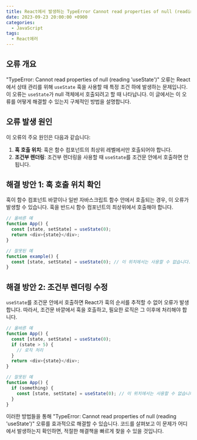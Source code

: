 ```yaml
---
title: React에서 발생하는 TypeError Cannot read properties of null (reading useState) 오류 해결법
date: 2023-09-23 20:00:00 +0900
categories:
  - JavaScript
tags:
  - React에러
---
```


## 오류 개요

"TypeError: Cannot read properties of null (reading 'useState')" 오류는 React에서 상태 관리를 위해 `useState` 훅을 사용할 때 특정 조건 하에 발생하는 문제입니다. 이 오류는 `useState`가 null 객체에서 호출되려고 할 때 나타납니다. 이 글에서는 이 오류를 어떻게 해결할 수 있는지 구체적인 방법을 설명합니다.

## 오류 발생 원인

이 오류의 주요 원인은 다음과 같습니다:

1. **훅 호출 위치**: 훅은 함수 컴포넌트의 최상위 레벨에서만 호출되어야 합니다.
2. **조건부 렌더링**: 조건부 렌더링을 사용할 때 `useState`를 조건문 안에서 호출하면 안됩니다.

## 해결 방안 1: 훅 호출 위치 확인

훅이 함수 컴포넌트 바깥이나 일반 자바스크립트 함수 안에서 호출되는 경우, 이 오류가 발생할 수 있습니다. 훅을 반드시 함수 컴포넌트의 최상위에서 호출해야 합니다.

```javascript
// 올바른 예
function App() {
  const [state, setState] = useState(0);
  return <div>{state}</div>;
}

// 잘못된 예
function example() {
  const [state, setState] = useState(0); // 이 위치에서는 사용할 수 없습니다.
}
```

## 해결 방안 2: 조건부 렌더링 수정

`useState`를 조건문 안에서 호출하면 React가 훅의 순서를 추적할 수 없어 오류가 발생합니다. 따라서, 조건문 바깥에서 훅을 호출하고, 필요한 로직은 그 이후에 처리해야 합니다.

```javascript
// 올바른 예
function App() {
  const [state, setState] = useState(0);
  if (state > 5) {
    // 로직 처리
  }
  return <div>{state}</div>;
}

// 잘못된 예
function App() {
  if (something) {
    const [state, setState] = useState(0); // 이 위치에서는 사용할 수 없습니다.
  }
}
```

이러한 방법들을 통해 "TypeError: Cannot read properties of null (reading 'useState')" 오류를 효과적으로 해결할 수 있습니다. 코드를 살펴보고 이 문제가 어디에서 발생하는지 확인하면, 적절한 해결책을 빠르게 찾을 수 있을 것입니다.